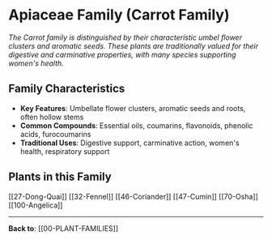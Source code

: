 # Apiaceae Family (Carrot Family)

*The Carrot family is distinguished by their characteristic umbel flower clusters and aromatic seeds. These plants are traditionally valued for their digestive and carminative properties, with many species supporting women's health.*

## Family Characteristics
- **Key Features**: Umbellate flower clusters, aromatic seeds and roots, often hollow stems
- **Common Compounds**: Essential oils, coumarins, flavonoids, phenolic acids, furocoumarins
- **Traditional Uses**: Digestive support, carminative action, women's health, respiratory support

## Plants in this Family

[[27-Dong-Quai]]
[[32-Fennel]]
[[46-Coriander]]
[[47-Cumin]]
[[70-Osha]]
[[100-Angelica]]

---

**Back to**: [[00-PLANT-FAMILIES]]